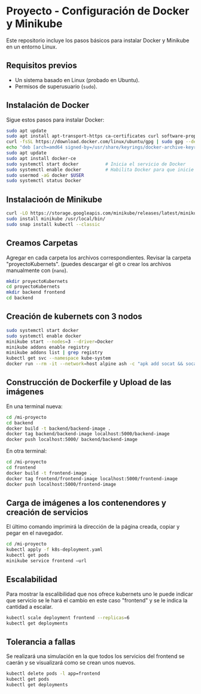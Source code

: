 # Proyecto - Configuración de Docker y Minikube

Este repositorio incluye los pasos básicos para instalar Docker y Minikube en un entorno Linux.

## Requisitos previos

- Un sistema basado en Linux (probado en Ubuntu).
- Permisos de superusuario (`sudo`).

## Instalación de Docker

Sigue estos pasos para instalar Docker:

```bash
sudo apt update
sudo apt install apt-transport-https ca-certificates curl software-properties-common 
curl -fsSL https://download.docker.com/linux/ubuntu/gpg | sudo gpg --dearmor -o /usr/share/keyrings/docker-archive-keyring.gpg 
echo "deb [arch=amd64 signed-by=/usr/share/keyrings/docker-archive-keyring.gpg] https://download.docker.com/linux/ubuntu $(lsb_release -cs) stable" | sudo tee /etc/apt/sources.list.d/docker.list > /dev/null 
sudo apt update 
sudo apt install docker-ce 
sudo systemctl start docker          # Inicia el servicio de Docker
sudo systemctl enable docker         # Habilita Docker para que inicie en el arranque
sudo usermod -aG docker $USER
sudo systemctl status Docker

```

## Instalacioón de Minikube
```bash
curl -LO https://storage.googleapis.com/minikube/releases/latest/minikube-linux-amd64
sudo install minikube /usr/local/bin/
sudo snap install kubectl --classic

```

## Creamos Carpetas
Agregar en cada carpeta los archivos correspondientes. Revisar la carpeta "proyectoKubernets". (puedes descargar el git o crear los archivos manualmente con (`nano`).
```bash
mkdir proyectoKubernets
cd proyectoKubernets
mkdir backend frontend
cd backend
```
## Creación de kubernets con 3 nodos
```bash
sudo systemctl start docker
sudo systemctl enable docker
minikube start --nodes=3 --driver=Docker
minikube addons enable registry
minikube addons list | grep registry
kubectl get svc --namespace kube-system
docker run --rm -it --network=host alpine ash -c "apk add socat && socat TCP-LISTEN:5000,reuseaddr,fork TCP:$(minikube ip):5000"
```

## Construcción de Dockerfile y Upload de las imágenes
En una terminal nueva:
```bash
cd /mi-proyecto
cd backend
docker build -t backend/backend-image .
docker tag backend/backend-image localhost:5000/backend-image
docker push localhost:5000/ backend/backend-image
```
En otra terminal:
```bash
cd /mi-proyecto
cd frontend
docker build -t frontend-image .
docker tag frontend/frontend-image localhost:5000/frontend-image
docker push localhost:5000/frontend-image
```

## Carga de imágenes a los contenendores y creación de servicios
El último comando imprimirá la dirección de la página creada, copiar y pegar en el navegador.
```bash
cd /mi-proyecto
kubectl apply -f k8s-deployment.yaml
kubectl get pods
minikube service frontend –url
```

## Escalabilidad
Para mostrar la escalibilidad que nos ofrece kubernets uno le puede indicar que servicio se le hará el cambio en este caso "frontend" y se le indica la cantidad a escalar.
```bash
kubectl scale deployment frontend --replicas=6
kubectl get deployments
```

## Tolerancia a fallas
Se realizará una simulación en la que todos los servicios del frontend se caerán y se visualizará como se crean unos nuevos.
```bash
kubectl delete pods -l app=frontend
kubectl get pods
kubectl get deployments
```
